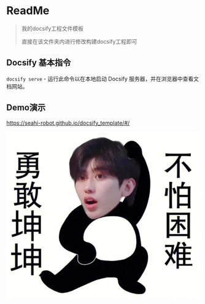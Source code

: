# ReadMe

> 我的docsify工程文件模板
>
> 直接在该文件夹内进行修改构建docsify工程即可



## Docsify 基本指令

`docsify serve` - 运行此命令以在本地启动 Docsify 服务器，并在浏览器中查看文档网站。

## Demo演示
https://seahi-robot.github.io/docsify_template/#/





<img src="_media/brave_kun.png" style="zoom:67%;" />

